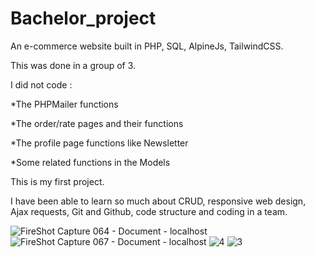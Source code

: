 # Bachelor_project

An e-commerce website built in PHP, SQL, AlpineJs, TailwindCSS.

This was done in a group of 3. 

I did not code :

*The PHPMailer functions

*The order/rate pages and their functions

*The profile page functions like Newsletter

*Some related functions in the Models


This is my first project.

I have been able to learn so much about CRUD, responsive web design,
Ajax requests, Git and Github, code structure and coding in a team. 

![FireShot Capture 064 - Document - localhost](https://user-images.githubusercontent.com/88755979/233854597-bd32ec9a-6e48-45d0-8aa9-ffbca20709e3.png)
![FireShot Capture 067 - Document - localhost](https://user-images.githubusercontent.com/88755979/233854775-02822e48-205f-44a7-bade-85abd7c2c5fc.png)
![4](https://user-images.githubusercontent.com/88755979/233854658-bf168d70-f1c9-4afd-89a9-dcd59c5893c8.png)
![3](https://user-images.githubusercontent.com/88755979/233854661-b9898b48-0503-49c3-86a9-2ff794c49c01.png)


